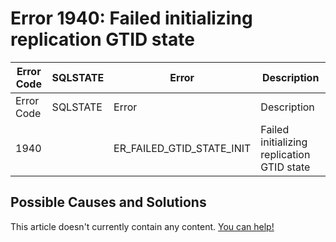 
# Error 1940: Failed initializing replication GTID state


| Error Code | SQLSTATE | Error | Description |
| --- | --- | --- | --- |
| Error Code | SQLSTATE | Error | Description |
| 1940 |  | ER_FAILED_GTID_STATE_INIT | Failed initializing replication GTID state |




## Possible Causes and Solutions


This article doesn't currently contain any content. [You can help!](/kb/en/writing-and-editing-knowledge-base-articles/)

